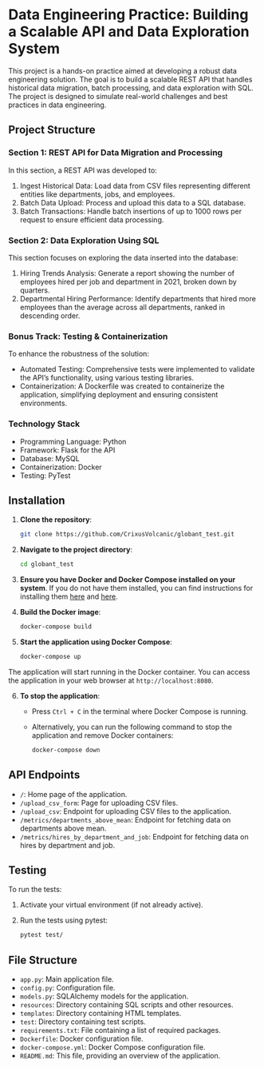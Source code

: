 # Data Engineering Practice: Building a Scalable API and Data Exploration System

This project is a hands-on practice aimed at developing a robust data engineering solution. The goal is to build a scalable REST API that handles historical data migration, batch processing, and data exploration with SQL. The project is designed to simulate real-world challenges and best practices in data engineering.

## Project Structure

### Section 1: REST API for Data Migration and Processing

In this section, a REST API was developed to:

1. Ingest Historical Data: Load data from CSV files representing different entities like departments, jobs, and employees.
2. Batch Data Upload: Process and upload this data to a SQL database.
3. Batch Transactions: Handle batch insertions of up to 1000 rows per request to ensure efficient data processing.

### Section 2: Data Exploration Using SQL

This section focuses on exploring the data inserted into the database:

1. Hiring Trends Analysis: Generate a report showing the number of employees hired per job and department in 2021, broken down by quarters.
2. Departmental Hiring Performance: Identify departments that hired more employees than the average across all departments, ranked in descending order.

### Bonus Track: Testing & Containerization

To enhance the robustness of the solution:

- Automated Testing: Comprehensive tests were implemented to validate the API’s functionality, using various testing libraries.
- Containerization: A Dockerfile was created to containerize the application, simplifying deployment and ensuring consistent environments.

### Technology Stack

- Programming Language: Python
- Framework: Flask for the API
- Database: MySQL
- Containerization: Docker
- Testing: PyTest

## Installation

1. **Clone the repository**:

    ```bash
    git clone https://github.com/CrixusVolcanic/globant_test.git
    ```

2. **Navigate to the project directory**:

    ```bash
    cd globant_test
    ```

3. **Ensure you have Docker and Docker Compose installed on your system**. If you do not have them installed, you can find instructions for installing them [here](https://docs.docker.com/get-docker/) and [here](https://docs.docker.com/compose/install/).

4. **Build the Docker image**:

    ```bash
    docker-compose build
    ```

5. **Start the application using Docker Compose**:

    ```bash
    docker-compose up
    ```

The application will start running in the Docker container. You can access the application in your web browser at `http://localhost:8080`.

6. **To stop the application**:

    - Press `Ctrl + C` in the terminal where Docker Compose is running.
    - Alternatively, you can run the following command to stop the application and remove Docker containers:

        ```bash
        docker-compose down
        ```

## API Endpoints

- `/`: Home page of the application.
- `/upload_csv_form`: Page for uploading CSV files.
- `/upload_csv`: Endpoint for uploading CSV files to the application.
- `/metrics/departments_above_mean`: Endpoint for fetching data on departments above mean.
- `/metrics/hires_by_department_and_job`: Endpoint for fetching data on hires by department and job.

## Testing

To run the tests:

1. Activate your virtual environment (if not already active).
2. Run the tests using pytest:

    ```bash
    pytest test/
    ```

## File Structure

- `app.py`: Main application file.
- `config.py`: Configuration file.
- `models.py`: SQLAlchemy models for the application.
- `resources`: Directory containing SQL scripts and other resources.
- `templates`: Directory containing HTML templates.
- `test`: Directory containing test scripts.
- `requirements.txt`: File containing a list of required packages.
- `Dockerfile`: Docker configuration file.
- `docker-compose.yml`: Docker Compose configuration file.
- `README.md`: This file, providing an overview of the application.
